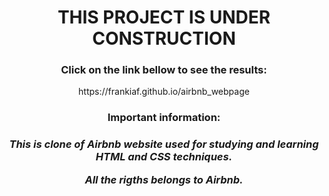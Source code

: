 <h1 style="text-align: center"><strong>THIS PROJECT IS UNDER CONSTRUCTION</strong></h1>

<h3 style="text-align: center">Click on the link bellow to see the results:</h3>
<a><p style="text-align: center">https://frankiaf.github.io/airbnb_webpage</p></a>


<h3 style="text-align: center"><strong>Important information:</strong><h3>
<p style="text-align: center"><em>This is clone of Airbnb website used for studying and learning HTML and CSS techniques.</em></p>
<p style="text-align: center"><em>All the rigths belongs to Airbnb.</em></p>
